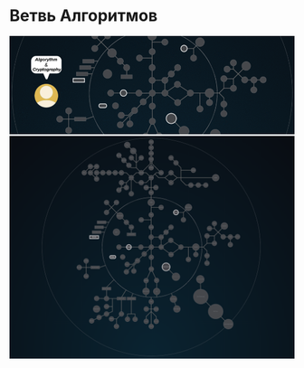 # Ветвь Алгоритмов #


![algorithmic branch](./algorithmic1.gif)
![map Holy_Graph](../Holy_Graph.png)

